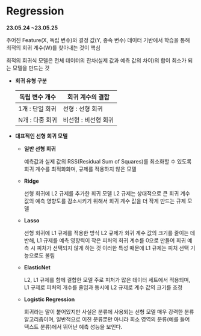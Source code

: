 # Regression

**23.05.24 ~23.05.25**

주어진 Feature(X, 독립 변수)와 결정 값(Y, 종속 변수) 데이터 기반에서 학습을 통해 
최적의 회귀 계수(W)를 찾아내는 것이 핵심

최적의 회귀식 모델은 전체 데이터의 잔차(실제 값과 예측 값의 차이)의 합이 최소가 되는 모델을 
만드는 것

- **회귀 유형 구분**
    
    
    | 독립 변수 개수 | 회귀 계수의 결합 |
    | --- | --- |
    | 1개 : 단일 회귀 | 선형 : 선형 회귀 |
    | N개 : 다중 회귀 | 비선형 : 비선형 회귀 |
- **대표적인 선형 회귀 모델**
    - **일반 선형 회귀**
        
        예측값과 실제 값의 RSS(Residual Sum of Squares)를 최소화할 수 있도록 회귀 계수를 
        최적화화며, 규제를 적용하지 않은 모델
        
    - **Ridge**
        
        선형 회귀에 L2 규제를 추가한 회귀 모델
        L2 규제는 상대적으로 큰 회귀 계수 값의 예측 영향도를 감소시키기 위해서 
        회귀 계수 값을 더 작게 만드는 규제 모델
        
    - **Lasso**
        
        선형 회귀에 L1 규제를 적용한 방식
        L2 규제가 회귀 계수 값의 크기를 줄이는 데 반해, L1 규제를 예측 영향력이 작은 피처의
        회귀 계수를 0으로 만들어 회귀 예측 시 피처가 선택되지 않게 하는 것
        이러한 특성 때문에 L1 규제는 피처 선택 기능으로도 불림
        
    - **ElasticNet**
        
        L2, L1 규제를 함께 결합한 모델
        주로 피처가 많은 데이터 세트에서 적용되며, L1 규제로 피처의 개수를 줄임과 동시에
        L2 규제로 계수 값의 크기를 조정
        
    - **Logistic Regression**
        
        회귀라는 말이 붙어있지만 사실은 분류에 사용되는 선형 모델
        매우 강력한 분류 알고리즘이며, 일반적으로 이진 분류뿐만 아니라 
        희소 영역의 분류(예를 들어 텍스트 분류)에서 뛰어난 예측 성능을 보인다.